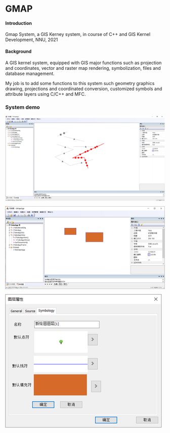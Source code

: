 # GMAP

#### Introduction
Gmap System, a GIS Kerney system, in course of C++ and GIS Kernel Development, NNU, 2021

#### Background
A GIS kernel system, equipped with GIS major functions such as projection and coordinates, vector and raster map rendering, symbolization, files and database management. 

My job is to add some functions to this system such geometry graphics drawing, projections and coordinated conversion, customized symbols and attribute layers using C/C++ and MFC.

### System demo
![symbol line](demo1.png)

![draw rectangle](demo2.png)

![dialogue](demo3.png)


